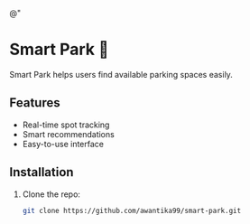@"
# Smart Park 🚗

Smart Park helps users find available parking spaces easily.

## Features
- Real-time spot tracking
- Smart recommendations
- Easy-to-use interface

## Installation
1. Clone the repo:
   ```bash
   git clone https://github.com/awantika99/smart-park.git
